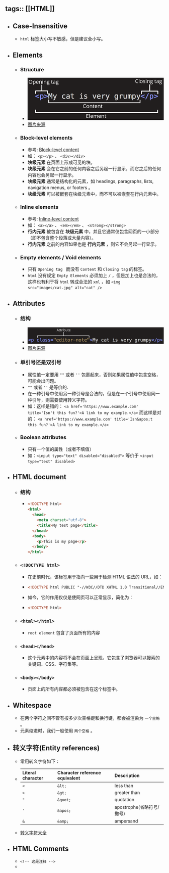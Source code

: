 tags:: [[HTML]]
---

- ## Case-Insensitive
	- `html` 标签大小写不敏感，但是建议全小写。
- ## Elements
	- ### Structure
		- ![grumpy-cat-small.png](../assets/grumpy-cat-small_1701182480611_0.png)
		- [图片来源](https://developer.mozilla.org/en-US/docs/Learn/HTML/Introduction_to_HTML/Getting_started/grumpy-cat-small.png)
	- ### Block-level elements
		- 参考: [Block-level content](https://developer.mozilla.org/en-US/docs/Web/HTML/Block-level_elements)
		- 如： `<p></p>` 、 `<div></div>`
		- **块级元素** 在页面上形成可见的块。
		- **块级元素** 会在它之前的任何内容之后另起一行显示，而它之后的任何内容也会另起一行显示。
		- **块级元素** 通常是结构化的元素，如 headings, paragraphs, lists, navigation menus, or footers 。
		- **块级元素** 可以被嵌套在块级元素中，而不可以被嵌套在行内元素中。
	- ### Inline elements
		- 参考: [Inline-level content](https://developer.mozilla.org/en-US/docs/Web/HTML/Inline_elements)
		- 如： `<a></a>` 、 `<em></em>` 、 `<strong></strong>`
		- **行内元素** 被包含在 **块级元素** 中，并且它通常仅包含网页的一小部分（即不包含整个段落或大量内容）。
		- **行内元素** 之前的内容如果也是 **行内元素** ，则它不会另起一行显示。
	- ### Empty elements / Void elements
		- 只有 `Opening tag ` 而没有 `Content` 和 `Closing tag` 的标签。
		- `html` 没有规定 `Empty Elements` 必须加上 `/` ，但是加上也是合法的，这样也有利于将 `html` 转成合法的 `xml` ，如 `<img src="images/cat.jpg" alt="cat" />`
- ## Attributes
	- ### 结构
		- ![grumpy-cat-attribute-small.png](../assets/grumpy-cat-attribute-small_1701182874107_0.png)
		- [图片来源](https://developer.mozilla.org/en-US/docs/Learn/HTML/Introduction_to_HTML/Getting_started/grumpy-cat-attribute-small.png)
	- ### 单引号还是双引号
		- 属性值一定要用 `""` 或者 `''` 包裹起来，否则如果属性值中包含空格，可能会出问题。
		- `""` 或者 `''` 是等价的.
		- 在一种引号中使用另一种引号是合法的，但是在一个引号中使用同一种引号，则需要使用转义字符。
		- 如：这样是错的： `<a href='https://www.example.com' title='Isn't this fun?'>A link to my example.</a>` 而这样是对的： `<a href='https://www.example.com' title='Isn&apos;t this fun?'>A link to my example.</a>`
	- ### Boolean attributes
		- 只有一个值的属性（或者不填值）
		- 如：`<input type="text" disabled="disabled">` 等价于 `<input type="text" disabled>`
- ## HTML document
	- ### 结构
		- ```html
		  <!DOCTYPE html>
		  <html>
		    <head>
		      <meta charset="utf-8">
		      <title>My test page</title>
		    </head>
		    <body>
		      <p>This is my page</p>
		    </body>
		  </html>
		  ```
	- ### `<!DOCTYPE html>`
		- 在史前时代，该标签用于指向一些用于检测 HTML 语法的 URL，如：
		- ```html
		  <!DOCTYPE html PUBLIC "-//W3C//DTD XHTML 1.0 Transitional//EN" "http://www.w3.org/TR/xhtml1/DTD/xhtml1-transitional.dtd">
		  ```
		- 如今，它的作用仅仅是使网页可以正常显示，简化为：
		- ```html
		  <!DOCTYPE html>
		  ```
	- ### `<html></html>`
		- `root element` 包含了页面所有的内容
	- ### `<head></head>`
		- 这个元素中的内容将不会在页面上呈现，它包含了浏览器可以搜索的关键词、CSS、字符集等。
	- ### `<body></body>`
		- 页面上的所有内容都必须被包含在这个标签中。
- ## Whitespace
	- 在两个字符之间不管有按多少次空格键和换行键，都会被渲染为 `一个空格` 。
	- 元素缩进时，我们一般使用 `两个空格` 。
- ## 转义字符(Entity references)
	- 常用转义字符如下：
	- | Literal character | Character reference equivalent | Description               |
	  | :---------------- | :----------------------------- | ------------------------- |
	  | `<`               | `&lt;`                         | less than                 |
	  | `>`               | `&gt;`                         | greater than              |
	  | `"`               | `&quot;`                       | quotation                 |
	  | `'`               | `&apos;`                       | apostrophe(省略符号/撇号) |
	  | `&`               | `&amp;`                        | ampersand                 |
	- [转义字符大全](https://en.wikipedia.org/wiki/List_of_XML_and_HTML_character_entity_references)
- ## HTML Comments
	- `<!-- 这是注释 -->`
	-